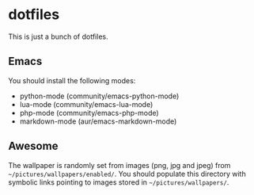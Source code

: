# dotfiles

This is just a bunch of dotfiles.

## Emacs
You should install the following modes:

* python-mode (community/emacs-python-mode)
* lua-mode (community/emacs-lua-mode)
* php-mode (community/emacs-php-mode)
* markdown-mode (aur/emacs-markdown-mode)

## Awesome
The wallpaper is randomly set from images (png, jpg and jpeg) from `~/pictures/wallpapers/enabled/`. You should populate this directory with symbolic links pointing to images stored in `~/pictures/wallpapers/`.
